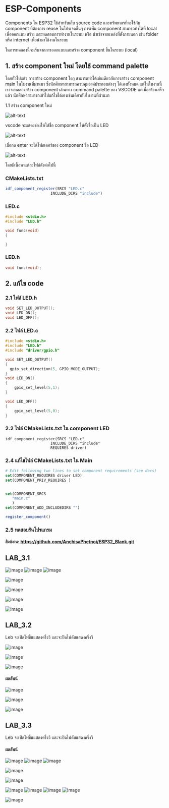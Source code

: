 # ESP-Components

Components ใน ESP32 ใช้สำหรับเก็บ source code และทรัพยากรที่จะใช้กับ component ที่ต้องการ reuse ในโปรเจคอื่นๆ
การเพิ่ม component สามารถทำได้ที่ local เพื่อออกแบบ สร้าง และทดสอบการทำงานในระบบ หรือ นำเข้าจากแหล่งที่ตั้งภายนอก เช่น folder หรือ internet เพื่อนำมาใช้งานในระบบ

ในการทดลองนี้จะเริ่มจากการออกแบบและสร้าง component ขึ้นในระบบ (local)

## 1. สร้าง component ใหม่ โดยใช้ command palette

โดยทั่วไปแล้ว การสร้าง component ใดๆ สามารถทำได้เช่นเดียวกับการสร้าง component main ในใบงานที่ผ่านมา
ซึ่งนักศึกษาสามารถควบคุมองค์ประกอบต่างๆ ได้เองทั้งหมด แต่ในใบงานนี้เราจะทดลองสร้าง component ผ่านทาง command palette ของ VSCODE
แต่เมื่อสร้่างเสร็จแล้ว นักศึกษาสามารถเข้าไปแก้ไขได้เองเช่นเดียวกับใบงานที่ผ่านมา

1.1 สร้าง component ใหม่

![alt-text](./Pictures/Image_01.png)

vscode จะแสดงช่องให้ใส่ชื่อ component  ให้ตั้งชื่อเป็น LED

![alt-text](./Pictures/Image_02.png)

เมื่อกด enter จะได้โฟลเดอร์ของ component ชื่อ LED 

![alt-text](./Pictures/Image_03.png)

โดยมีเนื้อหาแต่ละไฟล์ดังต่อไปนี้

### CMakeLists.txt

``` CMake
idf_component_register(SRCS "LED.c"
                    INCLUDE_DIRS "include")
```

### LED.c

```c
#include <stdio.h>
#include "LED.h"

void func(void)
{

}
```



### LED.h

```c
void func(void);
```


## 2. แก้ไข code 
### 2.1 ไฟล์ LED.h

```c
void SET_LED_OUTPUT();
void LED_ON();
void LED_OFF();

```
### 2.2 ไฟล์ LED.c

```c
#include <stdio.h>
#include "LED.h"
#include "driver/gpio.h"

void SET_LED_OUTPUT()
{
  gpio_set_direction(5, GPIO_MODE_OUTPUT);  
}
void LED_ON()
{
    gpio_set_level(5,1);
}

void LED_OFF()
{
    gpio_set_level(5,0);
}
```
### 2.2 ไฟล์ CMakeLists.txt ใน component LED
```
idf_component_register(SRCS "LED.c"
                    INCLUDE_DIRS "include" 
                    REQUIRES driver)
```

### 2.4 แก้ไขไฟล์ CMakeLists.txt ใน Main

``` CMake
# Edit following two lines to set component requirements (see docs)
set(COMPONENT_REQUIRES driver LED)
set(COMPONENT_PRIV_REQUIRES )


set(COMPONENT_SRCS 
   "main.c"
   )
set(COMPONENT_ADD_INCLUDEDIRS "")

register_component()
```

### 2.5 ทดสอบรันโปรแกรม

#### ลิงค์งาน: https://github.com/AnchisaPhetnoi/ESP32_Blank.git

## LAB_3.1

![image](https://github.com/user-attachments/assets/dda8e6e8-caac-44d3-8199-974e18058ed2)
![image](https://github.com/user-attachments/assets/30f21e01-5638-42ad-a74a-5589d5cbb70d)
![image](https://github.com/user-attachments/assets/df6ca4d5-4bf2-49dc-9199-3bc7ab50a820)

![image](https://github.com/user-attachments/assets/8cd03fbd-3541-489e-a5a9-b687aad99004)

![image](https://github.com/user-attachments/assets/c05a7584-72c6-4b9a-88e0-5526acc22874)

![image](https://github.com/user-attachments/assets/1a0d0b18-c772-499e-8d5c-0aa5e9f9f10e)

![image](https://github.com/user-attachments/assets/dbf5c68c-6888-47ac-897a-80d5d04ab78a)



## LAB_3.2

Leb จะเปิดไฟขึ้นแสดงครึ่งวิ และจะปิดไฟดับแสดงครึ่งวิ

![image](https://github.com/user-attachments/assets/59cd758f-4206-47c9-b526-aa32516fc12c)

![image](https://github.com/user-attachments/assets/fffc02a3-4cc4-4e80-95d0-09d0258e05f5)

![image](https://github.com/user-attachments/assets/fdf43eca-d3a3-494e-9013-a524610fb0f5)

#### ผลลัพน์
![image](https://github.com/user-attachments/assets/48af654a-10dc-4022-97ea-f663d075d664)

![image](https://github.com/user-attachments/assets/41ce5a16-b4c9-41e9-83d7-e97e243e08c3)

![image](https://github.com/user-attachments/assets/61bfa16b-77d6-4cf3-9874-c751bb6c7b63)

## LAB_3.3


Leb จะเปิดไฟขึ้นแสดงครึ่งวิ และจะปิดไฟดับแสดงครึ่งวิ

#### ผลลัพน์
![image](https://github.com/user-attachments/assets/cc4e5e6e-66d2-4717-865c-9d3c3e83f4b1)
![image](https://github.com/user-attachments/assets/b9ecb53e-7883-467d-b1e8-8b5446fac002)
![image](https://github.com/user-attachments/assets/9e0781e5-9837-46ce-a48c-24ea6d22ddaf)

![image](https://github.com/user-attachments/assets/b83391ec-7095-468e-8ebf-312f0927b33b)


![image](https://github.com/user-attachments/assets/b83785ff-8785-4432-8560-3bc5d1bc5c27)

![image](https://github.com/user-attachments/assets/9c767ff8-c6f7-48bb-b5ce-a38cbae2b2db)
![image](https://github.com/user-attachments/assets/5611881c-d880-446c-a326-998f92d7380c)
![image](https://github.com/user-attachments/assets/ac760b1f-e199-495a-aca2-692b631b5a56)
![image](https://github.com/user-attachments/assets/ba9efcae-05a4-4cbb-b504-b0df83386559)

![image](https://github.com/user-attachments/assets/3420d1ae-0c4e-436b-b1d5-43ec3ea466e1)
















